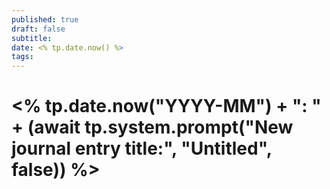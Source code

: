```yaml
---
published: true
draft: false
subtitle: 
date: <% tp.date.now() %>
tags: 
---
```


#  <% tp.date.now("YYYY-MM") + ": " + (await tp.system.prompt("New journal entry title:", "Untitled", false)) %>
